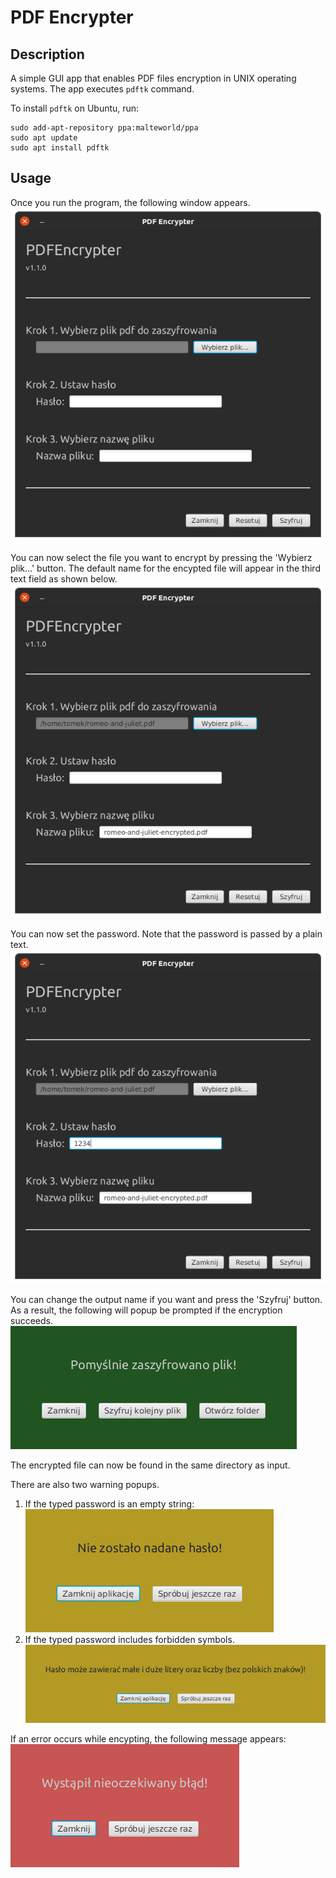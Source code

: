 # PDF Encrypter

## Description

A simple GUI app that enables PDF files encryption in UNIX operating systems.
The app executes `pdftk` command.

To install `pdftk` on Ubuntu, run:
```shell
sudo add-apt-repository ppa:malteworld/ppa
sudo apt update
sudo apt install pdftk
```


## Usage

Once you run the program, the following window appears.
![new window](./screenshots/screenshot1.png)

You can now select the file you want to encrypt by pressing the 'Wybierz plik...' button. The default name for the encypted file will appear in the third text field as shown below.
![load file](./screenshots/screenshot2.png)

You can now set the password. Note that the password is passed by a plain text.
![password](./screenshots/screenshot3.png)

You can change the output name if you want and press the 'Szyfruj' button. As a result, the following will popup be prompted if the encryption succeeds.
![correct popup](./screenshots/screenshot4.png)

The encrypted file can now be found in the same directory as input.

There are also two warning popups.
1. If the typed password is an empty string:
![empty password](./screenshots/screenshot5.png)
2. If the typed password includes forbidden symbols.
![forbidden password](./screenshots/screenshot6.png)

If an error occurs while encypting, the following message appears:
![error message](./screenshots/screenshot7.png)
